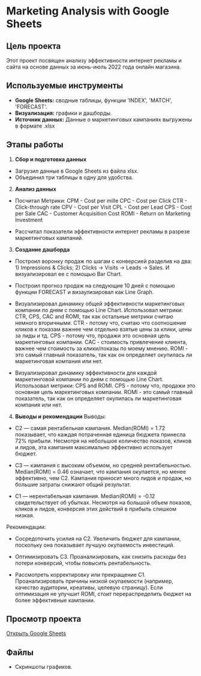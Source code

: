 # Marketing Analysis with Google Sheets

## Цель проекта
Этот проект посвящен анализу эффективности интернет рекламы и сайта на основе данных за июнь-июль 2022 года онлайн магазина. 

## Используемые инструменты
- **Google Sheets:** сводные таблицы, функции 'INDEX', 'MATCH', 'FORECAST'.
- **Визуализация:** графики и дашборды.
- **Источник данных:** Данные о маркетинговых кампаниях выгружены в формате .xlsx

## Этапы работы
1. **Сбор и подготовка данных**
- Загрузил данные в Google Sheets из файла xlsx.
- Объединил три таблицы в одну для удобства. 

2. **Анализ данных**
- Посчитал Метрики:
    CPM - Cost per mille
    CPC - Cost per Click
    CTR - Click-through rate
    CPV - Cost per Visit
    CPL - Cost per Lead
    CPS - Cost per Sale
    CAC - Customer Acquisition Cost
    ROMI - Return on Marketing Investment

- Рассчитал показатели эффективности интернет рекламы в разрезе маркетинговых кампаний.

3. **Создание дашборда**
- Построил воронку продаж по шагам с конверсией разделив на два: 1) Impressions & Clicks; 2) Clicks -> Visits -> Leads -> Sales.
  И визуализировал ее с помощью Bar Chart.
  
- Построил прогноз продаж на следующие 10 дней с помощью функции FORECAST и визаулизировал как Line Graph.
  
- Визуализировал динамику общей эффективности маркетинговых компании по дням с помощью Line Chart. Использовал метрики: CTR, CPS, CAC and ROMI, так как остальные метрики считаю немного вторичными.
  CTR - потому что, считаю что соотношение кликов к показам важнее чем отдельно взятые цены за клики, цены за лиды и тд.
  CPS - потому что, продажи это основная цель маркетинговых компании.
  CAC - стоимость привлечение клиента, важнее чем стоимость за клики/показы по моему мнению.
  ROMI - это самый главный показатель, так как он определяет окупилась ли маркетинговая компания или нет.

- Визуализировал динамику эффективности для каждой маркетинговой компании по дням с помощью Line Chart. Использовал метрики: CPS and ROMI.
  CPS - потому что, продажи это основная цель маркетинговых компании.
  ROMI - это самый главный показатель, так как он определяет окупилась ли маркетинговая компания или нет.

4. **Выводы и рекомендации**
Выводы:
- C2 — самая рентабельная кампания.
  Median(ROMI) = 1.72 показывает, что каждая потраченная единица бюджета принесла 72% прибыли.
  Несмотря на небольшое количество показов, кликов и лидов, эта кампания максимально эффективно использует бюджет.
  
- C3 — кампания с высоким объемом, но средней рентабельностью.
  Median(ROMI) = 0.46 означает, что кампания окупается, но менее эффективно, чем C2.
  Кампания приносит много лидов и продаж, но большие затраты снижают общий результат.

- C1 — нерентабельная кампания.
  Median(ROMI) = -0.12 свидетельствует об убытках.
  Несмотря на большой объем показов, кликов и лидов, конверсия этих действий в прибыль слишком низкая.

Рекомендации:
- Сосредоточить усилия на C2.
  Увеличить бюджет для кампании, поскольку она показывает лучшую окупаемость инвестиций.

- Оптимизировать C3.
  Проанализировать, как снизить расходы без потери конверсий, чтобы повысить рентабельность.

- Рассмотреть корректировку или прекращение C1.
  Проанализировать причины низкой окупаемости (например, качество аудитории, креативы, целевую страницу).
  Если оптимизация не улучшит ROMI, стоит перераспределить бюджет на более эффективные кампании.

## Просмотр проекта
[Открыть Google Sheets](https://docs.google.com/spreadsheets/d/1Ngx78VGhuxMs2GZrLcrsLeOVcBrdJDPndcA4rF2aklU/edit?usp=sharing)

## Файлы
- Скриншоты графиков.
